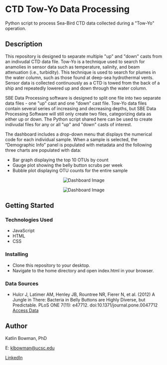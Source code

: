 # CTD Tow-Yo Data Processing 

Python script to process Sea-Bird CTD data collected during a "Tow-Yo" operation.

## Description

This repository is designed to separate multiple "up" and "down" casts from an indivudal CTD data file. Tow-Yo is a technique used to search for anamolies in sensor data such as temperature, salinity, and beam attenuation (i.e., turbidity). This technique is used to search for plumes in the water column, such as those found at deep-sea hydrothermal vents. Sensor data is collected continuously as a CTD is towed from the back of a ship and repeatedly lowered up and down through the water column. 

SBE Data Processing software is designed to split one file into two separate data files - one "up" cast and one "down" cast file. Tow-Yo data files contain several series of increasing and decreasing depths, but SBE Data Processing Software will still only create two files, categorizing data as either up or down. The Python script shared here can be used to create indivudal files for any or all "up" and "down" casts of interest. 

The dashboard includes a drop-down menu that displays the numerical code for each individual sample. When a sample is selected, the “Demographic Info” panel is populated with metadata and the following three charts are populated with data:
* Bar graph displaying the top 10 OTUs by count
* Gauge plot showing the belly button scrubs per week
* Bubble plot displaying OTU counts for the entire sample

<p align="center">
  <img src="https://user-images.githubusercontent.com/74067302/145615550-98e49162-44c9-4e39-9050-ba837dc42863.png" alt="Dashboard Image"/>
</p>
<p align="center">
  <img src="https://user-images.githubusercontent.com/74067302/145615561-5fc19f35-646b-47aa-9f63-4a93a495efe5.png" alt="Dashboard Image"/>
</p>

## Getting Started

### Technologies Used 

* JavaScript
* HTML
* CSS

### Installing

* Clone this repository to your desktop.
* Navigate to the home directory and open index.html in your browser.

### Data Sources

* Hulcr J, Latimer AM, Henley JB, Rountree NR, Fierer N, et al. (2012) A Jungle in There: Bacteria in Belly Buttons are Highly Diverse, but Predictable. PLoS ONE 7(11): e47712. doi:10.1371/journal.pone.0047712 [Access Data](http://robdunnlab.com/projects/belly-button-biodiversity/results-and-data/)


## Author

Katlin Bowman, PhD

E: klbowman@ucsc.edu

[LinkedIn](https://www.linkedin.com/in/katlin-bowman/)
